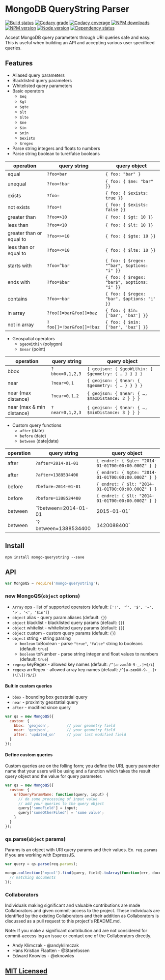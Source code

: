 # MongoDB QueryString Parser

[![Build status](https://app.wercker.com/status/b33b844c0ab10d56c318e116e587e2fa/s "wercker status")](https://app.wercker.com/project/bykey/b33b844c0ab10d56c318e116e587e2fa)
[![Codacy grade](https://img.shields.io/codacy/grade/782d0dc482ea4033892f99f968090b35.svg "Codacy grade")](https://www.codacy.com/app/DNT/node-mongo-querystring)
[![Codacy coverage](https://img.shields.io/codacy/coverage/782d0dc482ea4033892f99f968090b35.svg "Codacy coverage")](https://www.codacy.com/app/DNT/node-mongo-querystring)
[![NPM downloads](https://img.shields.io/npm/dm/mongo-querystring.svg "NPM downloads")](https://www.npmjs.com/package/mongo-querystring)
[![NPM version](https://img.shields.io/npm/v/mongo-querystring.svg "NPM version")](https://www.npmjs.com/package/mongo-querystring)
[![Node version](https://img.shields.io/node/v/mongo-querystring.svg "Node version")](https://www.npmjs.com/package/mongo-querystring)
[![Dependency status](https://img.shields.io/david/Turistforeningen/node-mongo-querystring.svg "Dependency status")](https://david-dm.org/Turistforeningen/node-mongo-querystring)

Accept MongoDB query parameters through URI queries safe and easy. This is
useful when building an API and accepting various user specificed queries.

## Features

* Aliased query parameters
* Blacklisted query parameters
* Whitelisted query parameters
* Basic operators
  * `$eq`
  * `$gt`
  * `$gte`
  * `$lt`
  * `$lte`
  * `$ne`
  * `$in`
  * `$nin`
  * `$exists`
  * `$regex`
* Parse string integers and floats to numbers
* Parse string boolean to ture/false booleans

| operation | query string  | query object |
|-----------|---------------|--------------|
| equal     | `?foo=bar`    | `{ foo: "bar" }` |
| unequal   | `?foo=!bar`   | `{ foo: { $ne: "bar" }}` |
| exists    | `?foo=`       | `{ foo: { $exists: true }}` |
| not exists | `?foo=!`     | `{ foo: { $exists: false }}` |
| greater than | `?foo=>10` | `{ foo: { $gt: 10 }}` |
| less than | `?foo=<10`    | `{ foo: { $lt: 10 }}` |
| greater than or equal to | `?foo=>=10` | `{ foo: { $gte: 10 }}` |
| less than or equal to | `?foo=<=10`    | `{ foo: { $lte: 10 }}` |
| starts with | `?foo=^bar` | `{ foo: { $regex: "^bar", $options: "i" }}` |
| ends with | `?foo=$bar`   | `{ foo: { $regex: "bar$", $options: "i" }}` |
| contains  | `?foo=~bar`   | `{ foo: { $regex: "bar", $options: "i" }}` |
| in array  | `?foo[]=bar&foo[]=baz` | `{ foo: { $in: ['bar', 'baz'] }}` |
| not in array | `?foo[]=!bar&foo[]=!baz` | `{ foo: { $nin: ['bar', 'baz'] }}` |

* Geospatial operators
  * `$geoWithin` (polygon)
  * `$near` (point)

| operation | query string  | query object |
|-----------|---------------|--------------|
| bbox | `?bbox=0,1,2,3` | `{ geojson: { $geoWithin: { $geometry: { … } } } }` |
| near | `?near=0,1` | `{ geojson: { $near: { $geometry: { … } } } }` |
| near (max distance) | `?near=0,1,2` | `{ geojson: { $near: { …, $maxDistance: 2 } } }` |
| near (max & min distance) | `?near=0,1,2,3` | `{ geojson: { $near: { …, $minDistance: 3 } } }` |

* Custom query functions
  * `after` (date)
  * `before` (date)
  * `between` (date|date)

| operation | query string  | query object |
|-----------|---------------|--------------|
| after | `?after=2014-01-01` | `{ endret: { $gte: "2014-01-01T00:00:00.000Z" } }` |
| after | `?after=1388534400` | `{ endret: { $gte: "2014-01-01T00:00:00.000Z" } }` |
| before | `?before=2014-01-01` | `{ endret: { $lt: "2014-01-01T00:00:00.000Z" } }` |
| before | `?before=1388534400` | `{ endret: { $lt: "2014-01-01T00:00:00.000Z" } }` |
| between | `?between=2014-01-01|2015-01-01` | `{ endret: { $gte: "2014-01-01T00:00:00.000Z", $lt: "2015-01-01T00:00:00.000Z" } }` |
| between | `?between=1388534400|1420088400` | `{ endret: { $gte: "2014-01-01T00:00:00.000Z", $lt: "2015-01-01T00:00:00.000Z" } }` |

## Install

```
npm install mongo-querystring --save
```

## API

```javascript
var MongoQS = require('mongo-querystring');
```

### new MongoQS(`object` options)

* `Array` ops - list of supported operators (default: `['!', '^', '$', '~', '>', '<', '$in']`)
* `object` alias - query param aliases (default: `{}`)
* `object` blacklist - blacklisted query params (default: `{}`)
* `object` whitelist - whitelisted query params (default: `{}`)
* `object` custom - custom query params (default: `{}`)
* `object` string - string parsing
  * `boolean` toBoolean - parse `"true"`, `"false"` string to booleans (default: `true`)
  * `boolean` toNumber - parse string integer and float values to numbers (default: `true`)
* `regexp` keyRegex - allowed key names (default: `/^[a-zæøå0-9-_.]+$/i`)
* `regexp` arrRegex - allowed array key names (default: `/^[a-zæøå0-9-_.]+(\[\])?$/i`)

#### Bult in custom queries

* `bbox` - bounding box geostatial query
* `near` - proximity geostatial query
* `after` - modified since query

```javascript
var qs = new MongoQS({
  custom: {
    bbox: 'geojson',        // your geometry field
    near: 'geojson',        // your geometry field
    after: 'updated_on'     // your last modified field
  }
});
```

#### Define custom queries

Custom queries are on the folling form; you define the URL query parameter name
that your users will be using and a function which takes the result query object
and the value for query parameter.

```javascript
var qs = new MongoQS({
  custom: {
    urlQueryParamName: function(query, input) {
      // do some processing of input value
      // add your queries to the query object
      query['someField'] = input;
      query['someOtherFiled'] = 'some value';
    }
  }
});
```

### qs.parse(`object` params)

Params is an object with URI query params and their values. Ex. `req.params`
if you are working with ExpressJS.

```javascript
var query = qs.parse(req.params);

mongo.collection('mycol').find(query, field).toArray(function(err, documents) {
  // matching documents
});
```

### Collaborators

Individuals making significant and valuable contributions are made Collaborators
and given commit-access to the project. These individuals are identified by the
existing Collaborators and their addition as Collaborators is discussed as a
pull request to this project's README.md.

Note: If you make a significant contribution and are not considered for
commit-access log an issue or contact one of the Collaborators directly.

* Andy Klimczak - @andyklimczak
* Hans Kristian Flaatten - @Starefossen
* Edward Knowles - @eknowles

## [MIT Licensed](https://raw.githubusercontent.com/Turistforeningen/node-mongo-querystring/master/LICENSE)
